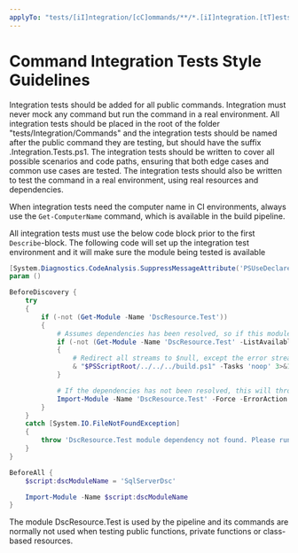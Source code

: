 ```yaml
---
applyTo: "tests/[iI]ntegration/[cC]ommands/**/*.[iI]ntegration.[tT]ests.ps1"
---
```


# Command Integration Tests Style Guidelines

Integration tests should be added for all public commands. Integration must
never mock any command but run the command in a real environment. All integration
tests should be placed in the root of the folder "tests/Integration/Commands"
and the integration tests should be named after the public command they are testing,
but should have the suffix .Integration.Tests.ps1. The integration tests should
be written to cover all possible scenarios and code paths, ensuring that both
edge cases and common use cases are tested. The integration tests should
also be written to test the command in a real environment, using real
resources and dependencies.

When integration tests need the computer name in CI environments, always use
the `Get-ComputerName` command, which is available in the build pipeline.

All integration tests must use the below code block prior to the first
`Describe`-block. The following code will set up the integration test
environment and it will make sure the module being tested is available

```powershell
[System.Diagnostics.CodeAnalysis.SuppressMessageAttribute('PSUseDeclaredVarsMoreThanAssignments', '', Justification = 'Suppressing this rule because Script Analyzer does not understand Pester syntax.')]
param ()

BeforeDiscovery {
    try
    {
        if (-not (Get-Module -Name 'DscResource.Test'))
        {
            # Assumes dependencies has been resolved, so if this module is not available, run 'noop' task.
            if (-not (Get-Module -Name 'DscResource.Test' -ListAvailable))
            {
                # Redirect all streams to $null, except the error stream (stream 2)
                & "$PSScriptRoot/../../../build.ps1" -Tasks 'noop' 3>&1 4>&1 5>&1 6>&1 > $null
            }

            # If the dependencies has not been resolved, this will throw an error.
            Import-Module -Name 'DscResource.Test' -Force -ErrorAction 'Stop'
        }
    }
    catch [System.IO.FileNotFoundException]
    {
        throw 'DscResource.Test module dependency not found. Please run ".\build.ps1 -ResolveDependency -Tasks build" first.'
    }
}

BeforeAll {
    $script:dscModuleName = 'SqlServerDsc'

    Import-Module -Name $script:dscModuleName
}
```

The module DscResource.Test is used by the pipeline and its commands
are normally not used when testing public functions, private functions or
class-based resources.
